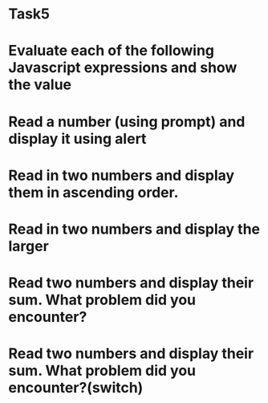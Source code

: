 # Task5
#  Evaluate each of the following Javascript expressions and show the value
#  Read a number (using prompt) and display it using alert
#  Read in two numbers and display them in ascending order.
#  Read in two numbers and display the larger
#  Read two numbers and display their sum.  What problem did you encounter?
#  Read two numbers and display their sum.  What problem did you encounter?(switch)





